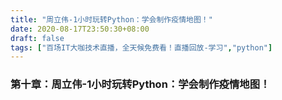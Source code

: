 ```yaml
---
title: "周立伟-1小时玩转Python：学会制作疫情地图！"
date: 2020-08-17T23:50:30+08:00
draft: false
tags: ["百场IT大咖技术直播，全天候免费看！直播回放-学习","python"]
---
```



### 第十章：周立伟-1小时玩转Python：学会制作疫情地图！